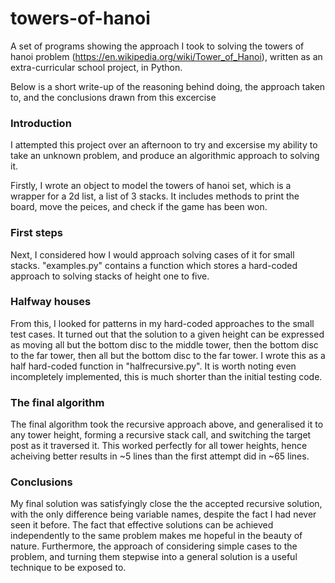 # towers-of-hanoi
A set of programs showing the approach I took to solving the towers of hanoi problem (https://en.wikipedia.org/wiki/Tower_of_Hanoi), written as an extra-curricular school project, in Python.

Below is a short write-up of the reasoning behind doing, the approach taken to, and the conclusions drawn from this excercise

### Introduction
I attempted this project over an afternoon to try and excersise my ability to take an unknown problem, and produce an algorithmic approach to solving it.

Firstly, I wrote an object to model the towers of hanoi set, which is a wrapper for a 2d list, a list of 3 stacks. It includes methods to print the board, move the peices, and check if the game has been won.

### First steps
Next, I considered how I would approach solving cases of it for small stacks. "examples.py" contains a function which stores a hard-coded approach to solving stacks of height one to five.

### Halfway houses
From this, I looked for patterns in my hard-coded approaches to the small test cases. It turned out that the solution to a given height can be expressed as moving all but the bottom disc to the middle tower, then the bottom disc to the far tower, then all but the bottom disc to the far tower. I wrote this as a half hard-coded function in "halfrecursive.py". It is worth noting even incompletely implemented, this is much shorter than the initial testing code.

### The final algorithm
The final algorithm took the recursive approach above, and generalised it to any tower height, forming a recursive stack call, and switching the target post as it traversed it. This worked perfectly for all tower heights, hence acheiving better results in ~5 lines than the first attempt did in ~65 lines.

### Conclusions
My final solution was satisfyingly close the the accepted recursive solution, with the only difference being variable names, despite the fact I had never seen it before. The fact that effective solutions can be achieved independently to the same problem makes me hopeful in the beauty of nature. Furthermore, the approach of considering simple cases to the problem, and turning them stepwise into a general solution is a useful technique to be exposed to.
